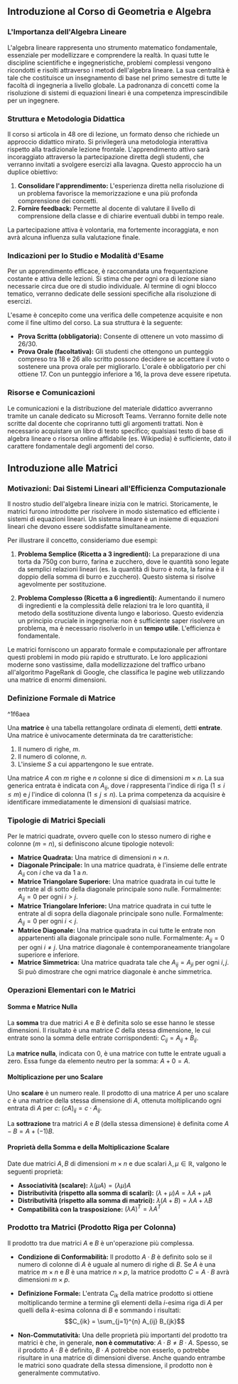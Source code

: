 ## Introduzione al Corso di Geometria e Algebra

### L'Importanza dell'Algebra Lineare
L'algebra lineare rappresenta uno strumento matematico fondamentale, essenziale per modellizzare e comprendere la realtà. In quasi tutte le discipline scientifiche e ingegneristiche, problemi complessi vengono ricondotti e risolti attraverso i metodi dell'algebra lineare. La sua centralità è tale che costituisce un insegnamento di base nel primo semestre di tutte le facoltà di ingegneria a livello globale. La padronanza di concetti come la risoluzione di sistemi di equazioni lineari è una competenza imprescindibile per un ingegnere.

### Struttura e Metodologia Didattica
Il corso si articola in 48 ore di lezione, un formato denso che richiede un approccio didattico mirato. Si privilegerà una metodologia interattiva rispetto alla tradizionale lezione frontale. L'apprendimento attivo sarà incoraggiato attraverso la partecipazione diretta degli studenti, che verranno invitati a svolgere esercizi alla lavagna. Questo approccio ha un duplice obiettivo:
1.  **Consolidare l'apprendimento:** L'esperienza diretta nella risoluzione di un problema favorisce la memorizzazione e una più profonda comprensione dei concetti.
2.  **Fornire feedback:** Permette al docente di valutare il livello di comprensione della classe e di chiarire eventuali dubbi in tempo reale.

La partecipazione attiva è volontaria, ma fortemente incoraggiata, e non avrà alcuna influenza sulla valutazione finale.

### Indicazioni per lo Studio e Modalità d'Esame
Per un apprendimento efficace, è raccomandata una frequentazione costante e attiva delle lezioni. Si stima che per ogni ora di lezione siano necessarie circa due ore di studio individuale. Al termine di ogni blocco tematico, verranno dedicate delle sessioni specifiche alla risoluzione di esercizi.

L'esame è concepito come una verifica delle competenze acquisite e non come il fine ultimo del corso. La sua struttura è la seguente:
- **Prova Scritta (obbligatoria):** Consente di ottenere un voto massimo di 26/30.
- **Prova Orale (facoltativa):** Gli studenti che ottengono un punteggio compreso tra 18 e 26 allo scritto possono decidere se accettare il voto o sostenere una prova orale per migliorarlo. L'orale è obbligatorio per chi ottiene 17. Con un punteggio inferiore a 16, la prova deve essere ripetuta.

### Risorse e Comunicazioni
Le comunicazioni e la distribuzione del materiale didattico avverranno tramite un canale dedicato su Microsoft Teams. Verranno fornite delle note scritte dal docente che copriranno tutti gli argomenti trattati. Non è necessario acquistare un libro di testo specifico; qualsiasi testo di base di algebra lineare o risorsa online affidabile (es. Wikipedia) è sufficiente, dato il carattere fondamentale degli argomenti del corso.

## Introduzione alle Matrici

### Motivazioni: Dai Sistemi Lineari all'Efficienza Computazionale
Il nostro studio dell'algebra lineare inizia con le matrici. Storicamente, le matrici furono introdotte per risolvere in modo sistematico ed efficiente i sistemi di equazioni lineari. Un sistema lineare è un insieme di equazioni lineari che devono essere soddisfatte simultaneamente.

Per illustrare il concetto, consideriamo due esempi:

1.  **Problema Semplice (Ricetta a 3 ingredienti):** La preparazione di una torta da 750g con burro, farina e zucchero, dove le quantità sono legate da semplici relazioni lineari (es. la quantità di burro è nota, la farina è il doppio della somma di burro e zucchero). Questo sistema si risolve agevolmente per sostituzione.

2.  **Problema Complesso (Ricetta a 6 ingredienti):** Aumentando il numero di ingredienti e la complessità delle relazioni tra le loro quantità, il metodo della sostituzione diventa lungo e laborioso. Questo evidenzia un principio cruciale in ingegneria: non è sufficiente saper risolvere un problema, ma è necessario risolverlo in un **tempo utile**. L'efficienza è fondamentale.

Le matrici forniscono un apparato formale e computazionale per affrontare questi problemi in modo più rapido e strutturato. Le loro applicazioni moderne sono vastissime, dalla modellizzazione del traffico urbano all'algoritmo PageRank di Google, che classifica le pagine web utilizzando una matrice di enormi dimensioni.

### Definizione Formale di Matrice

^1f6aea

Una **matrice** è una tabella rettangolare ordinata di elementi, detti **entrate**. Una matrice è univocamente determinata da tre caratteristiche:
1.  Il numero di righe, $m$.
2.  Il numero di colonne, $n$.
3.  L'insieme $S$ a cui appartengono le sue entrate.

Una matrice $A$ con $m$ righe e $n$ colonne si dice di dimensioni $m \times n$. La sua generica entrata è indicata con $A_{ij}$, dove $i$ rappresenta l'indice di riga ($1 \le i \le m$) e $j$ l'indice di colonna ($1 \le j \le n$). La prima competenza da acquisire è identificare immediatamente le dimensioni di qualsiasi matrice.

### Tipologie di Matrici Speciali
Per le matrici quadrate, ovvero quelle con lo stesso numero di righe e colonne ($m=n$), si definiscono alcune tipologie notevoli:

- **Matrice Quadrata:** Una matrice di dimensioni $n \times n$.
- **Diagonale Principale:** In una matrice quadrata, è l'insieme delle entrate $A_{ii}$ con $i$ che va da 1 a $n$.
- **Matrice Triangolare Superiore:** Una matrice quadrata in cui tutte le entrate al di sotto della diagonale principale sono nulle. Formalmente: $A_{ij} = 0$ per ogni $i > j$.
- **Matrice Triangolare Inferiore:** Una matrice quadrata in cui tutte le entrate al di sopra della diagonale principale sono nulle. Formalmente: $A_{ij} = 0$ per ogni $i < j$.
- **Matrice Diagonale:** Una matrice quadrata in cui tutte le entrate non appartenenti alla diagonale principale sono nulle. Formalmente: $A_{ij} = 0$ per ogni $i \neq j$. Una matrice diagonale è contemporaneamente triangolare superiore e inferiore.
- **Matrice Simmetrica:** Una matrice quadrata tale che $A_{ij} = A_{ji}$ per ogni $i, j$. Si può dimostrare che ogni matrice diagonale è anche simmetrica.

### Operazioni Elementari con le Matrici

#### Somma e Matrice Nulla
La **somma** tra due matrici $A$ e $B$ è definita solo se esse hanno le stesse dimensioni. Il risultato è una matrice $C$ della stessa dimensione, le cui entrate sono la somma delle entrate corrispondenti: $C_{ij} = A_{ij} + B_{ij}$.

La **matrice nulla**, indicata con $0$, è una matrice con tutte le entrate uguali a zero. Essa funge da elemento neutro per la somma: $A + 0 = A$.

#### Moltiplicazione per uno Scalare
Uno **scalare** è un numero reale. Il prodotto di una matrice $A$ per uno scalare $c$ è una matrice della stessa dimensione di $A$, ottenuta moltiplicando ogni entrata di $A$ per $c$: $(cA)_{ij} = c \cdot A_{ij}$.

La **sottrazione** tra matrici $A$ e $B$ (della stessa dimensione) è definita come $A - B = A + (-1)B$.

#### Proprietà della Somma e della Moltiplicazione Scalare
Date due matrici $A, B$ di dimensioni $m \times n$ e due scalari $\lambda, \mu \in \mathbb{R}$, valgono le seguenti proprietà:

- **Associatività (scalare):** $\lambda (\mu A) = (\lambda \mu) A$
- **Distributività (rispetto alla somma di scalari):** $(\lambda + \mu) A = \lambda A + \mu A$
- **Distributività (rispetto alla somma di matrici):** $\lambda (A + B) = \lambda A + \lambda B$
- **Compatibilità con la trasposizione:** $(\lambda A)^T = \lambda A^T$

### Prodotto tra Matrici (Prodotto Riga per Colonna)
Il prodotto tra due matrici $A$ e $B$ è un'operazione più complessa.

- **Condizione di Conformabilità:** Il prodotto $A \cdot B$ è definito solo se il numero di colonne di $A$ è uguale al numero di righe di $B$. Se $A$ è una matrice $m \times n$ e $B$ è una matrice $n \times p$, la matrice prodotto $C = A \cdot B$ avrà dimensioni $m \times p$.

- **Definizione Formale:** L'entrata $C_{ik}$ della matrice prodotto si ottiene moltiplicando termine a termine gli elementi della $i$-esima riga di $A$ per quelli della $k$-esima colonna di $B$ e sommando i risultati:
$$C_{ik} = \sum_{j=1}^{n} A_{ij} B_{jk}$$

- **Non-Commutatività:** Una delle proprietà più importanti del prodotto tra matrici è che, in generale, **non è commutativo**: $A \cdot B \neq B \cdot A$. Spesso, se il prodotto $A \cdot B$ è definito, $B \cdot A$ potrebbe non esserlo, o potrebbe risultare in una matrice di dimensioni diverse. Anche quando entrambe le matrici sono quadrate della stessa dimensione, il prodotto non è generalmente commutativo.